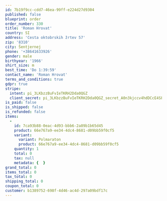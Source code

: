 ```yaml
---
id: 7b19f9cc-cdd7-46ea-99ff-e224d27d9304
published: false
blueprint: order
order_number: 330
title: 'Roman Hrovat'
country: SI
address: 'Cesta oktobrskih žrtev 57'
zip: '8310'
city: Šentjernej
phone: '+38641633926'
gender: male
birthyear: '1966'
shirt_size: m
best_time: 'Do 1:39:59'
contact_name: 'Roman Hrovat'
terms_and_conditions: true
gdpr: true
stripe:
  intent: pi_3LKbzzBuFvIeTKRH2Dda0QGZ
  client_secret: pi_3LKbzzBuFvIeTKRH2Dda0QGZ_secret_A0n3kjccv4hdDCcE4SFGsqQGO
is_paid: false
is_shipped: false
is_refunded: false
items:
  -
    id: 7ca93b88-0eac-4d93-bbb6-2a89b1b65d45
    product: 66e767a9-ee34-4dc4-8681-d09bb59f0cf5
    variant:
      variant: Polmaraton
      product: 66e767a9-ee34-4dc4-8681-d09bb59f0cf5
    quantity: 1
    total: 0
    tax: null
    metadata: {  }
grand_total: 0
items_total: 0
tax_total: 0
shipping_total: 0
coupon_total: 0
customer: b1389752-698f-4d46-ac4d-297a09bdf17c
---
```

